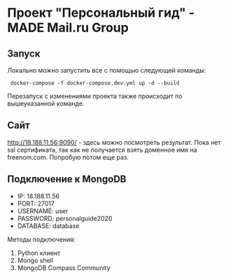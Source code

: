 # Проект "Персональный гид" - MADE Mail.ru Group

## Запуск

Локально можно запустить все с помощью следующей команды:
```
 docker-compose -f docker-compose.dev.yml up -d --build
```

Перезапуск с изменениями проекта также происходит по вышеуказанной команде.

## Сайт

http://18.188.11.56:9090/ - здесь можно посмотреть результат.
Пока нет ssl сертификата, так как не получается взять доменное имя на freenom.com. Попробую потом еще раз.

## Подключение к MongoDB

- IP: 18.188.11.56
- PORT: 27017
- USERNAME: user
- PASSWORD: personalguide2020
- DATABASE: database

Методы подключения:
1. Python клиент
2. Mongo shell
3. MongoDB Compass Community
